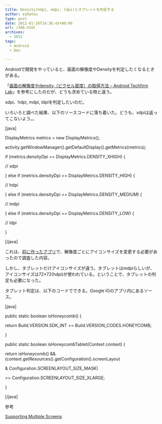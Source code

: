 ```yaml
---
title: Density(hdpi, mdpi, ldpi)とタブレットを判定する
author: eiKatou
type: post
date: 2012-01-26T14:36:43+00:00
url: /368.html
archives:
  - 2012
tags:
  - Android
  - Dev

---
```

Androidで開発をやっていると、画面の解像度やDensityを判定したくなるときがある。

「[画面の解像度やdensity（ピクセル密度）の取得方法 &#8211; Android Techfirm Lab][1]」を参考にしたのだが、どうも求めている物と違う。
  
xdpi、hdpi, mdpi, ldpiを判定したいのだ。

いろいろと調べた結果、以下のソースコードに落ち着いた。どうも、xdpiは返ってこないよう。。

[java]
  
DisplayMetrics metrics = new DisplayMetrics();
  
activity.getWindowManager().getDefaultDisplay().getMetrics(metrics);
  
if (metrics.densityDpi == DisplayMetrics.DENSITY_XHIGH) {
	  
// xdpi
  
} else if (metrics.densityDpi == DisplayMetrics.DENSITY_HIGH) {
	  
// hdpi
  
} else if (metrics.densityDpi == DisplayMetrics.DENSITY_MEDIUM) {
	  
// mdpi
  
} else if (metrics.densityDpi == DisplayMetrics.DENSITY_LOW) {
	  
// ldpi
  
}
  
[/java]

これは、[前に作ったアプリ][2]で、解像度ごとにアイコンサイズを変更する必要があったので調査した内容。
  
しかし、タブレットだけアイコンサイズが違う。タブレットはmdpiらしいが、アイコンサイズは72&#215;72(hdpi)が使われている。ということで、タブレットの判定も必要になった。

タブレット判定は、以下のコードでできる。Google IOのアプリ内にあるソース。

[java]
  
public static boolean isHoneycomb() {
      
return Build.VERSION.SDK\_INT >= Build.VERSION\_CODES.HONEYCOMB;
  
}

public static boolean isHoneycombTablet(Context context) {
      
return isHoneycomb() && (context.getResources().getConfiguration().screenLayout
              
& Configuration.SCREENLAYOUT\_SIZE\_MASK)
              
== Configuration.SCREENLAYOUT\_SIZE\_XLARGE;
  
}
  
[/java]

参考
  
[Supporting Multiple Screens][3]

 [1]: http://labs.techfirm.co.jp/android/m_yamada/1668
 [2]: https://market.android.com/details?id=net.eikatou.ibf
 [3]: http://developer.android.com/guide/practices/screens_support.html
